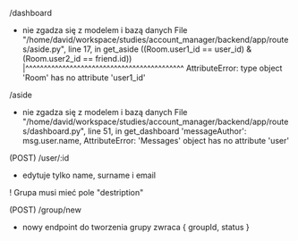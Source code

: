 /dashboard
- nie zgadza się z modelem i bazą danych
    File "/home/david/workspace/studies/account_manager/backend/app/routes/aside.py", line 17, in get_aside
        ((Room.user1_id == user_id) & (Room.user2_id == friend.id)) |^^^^^^^^^^^^^^^^^^^^^^^^^^^^^^^^^^^^^^^^^^^
    AttributeError: type object 'Room' has no attribute 'user1_id'

/aside
- nie zgadza się z modelem i bazą danych
    File "/home/david/workspace/studies/account_manager/backend/app/routes/dashboard.py", line 51, in get_dashboard
    'messageAuthor': msg.user.name,
    AttributeError: 'Messages' object has no attribute 'user'

(POST) /user/:id
- edytuje tylko name, surname i email

! Grupa musi mieć pole "destription"

(POST) /group/new
- nowy endpoint do tworzenia grupy
zwraca
{ groupId, status }